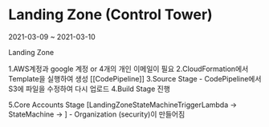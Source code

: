 # Landing Zone (Control Tower)

2021-03-09 ~ 2021-03-10

Landing Zone 

1.AWS계정과 google 계정 or 4개의 개인 이메일이 필요
2.CloudFormation에서 Template을 실행하여 생성
[[CodePipeline]]
3.Source Stage 
    - CodePipeline에서 S3에 파일을 수정하여 다시 업로드
4.Build Stage 진행

5.Core Accounts Stage
    [LandingZoneStateMachineTriggerLambda -> StateMachine -> ]
    - Organization (security)이 만들어짐


